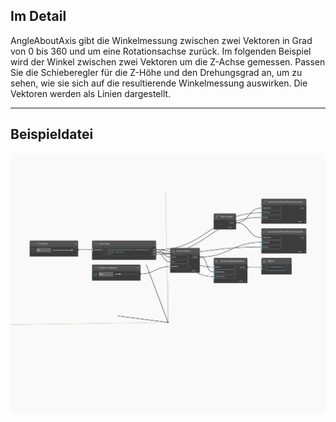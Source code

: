 ## Im Detail
AngleAboutAxis gibt die Winkelmessung zwischen zwei Vektoren in Grad von 0 bis 360 und um eine Rotationsachse zurück. Im folgenden Beispiel wird der Winkel zwischen zwei Vektoren um die Z-Achse gemessen. Passen Sie die Schieberegler für die Z-Höhe und den Drehungsgrad an, um zu sehen, wie sie sich auf die resultierende Winkelmessung auswirken. Die Vektoren werden als Linien dargestellt.
___
## Beispieldatei

![AngleAboutAxis](./Autodesk.DesignScript.Geometry.Vector.AngleAboutAxis_img.jpg)

